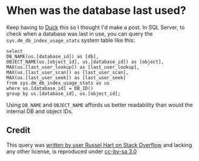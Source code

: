 # When was the database last used?

Keep having to [Duck][] this so I thought I'd make a post. In SQL Server, to check when a database was last in use, you can query the `sys.dm_db_index_usage_stats` system table like this:

	select
	DB_NAME(us.[database_id]) as [db],
	OBJECT_NAME(us.[object_id], us.[database_id]) as [object], 
	MAX(us.[last_user_lookup]) as [last_user_lookup],
	MAX(us.[last_user_scan]) as [last_user_scan],
	MAX(us.[last_user_seek]) as [last_user_seek] 
	from sys.dm_db_index_usage_stats as us 
	where us.[database_id] = DB_ID()
	group by us.[database_id], us.[object_id]; 

Using `DB_NAME` and `OBJECT_NAME` affords us better readability than would the internal DB and object IDs.

## Credit

This query was [written by user Russel Hart on Stack Overflow][1] and lacking any other license, is reproduced under [cc-by-sa 3.0][2]

[Duck]: https://duckduckgo.com
[1]: http://stackoverflow.com/a/10255183
[2]: http://creativecommons.org/licenses/by-sa/3.0